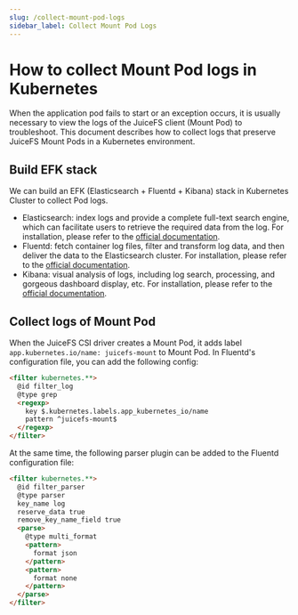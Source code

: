 ```yaml
---
slug: /collect-mount-pod-logs
sidebar_label: Collect Mount Pod Logs
---
```


# How to collect Mount Pod logs in Kubernetes

When the application pod fails to start or an exception occurs, it is usually necessary to view the logs of the JuiceFS client (Mount Pod) to troubleshoot.
This document describes how to collect logs that preserve JuiceFS Mount Pods in a Kubernetes environment.

## Build EFK stack

We can build an EFK (Elasticsearch + Fluentd + Kibana) stack in Kubernetes Cluster to collect Pod logs.

- Elasticsearch: index logs and provide a complete full-text search engine, which can facilitate users to retrieve the required data from the log. For installation, please refer to the [official documentation](https://www.elastic.co/guide/en/elasticsearch/reference/current/install-elasticsearch.html).
- Fluentd: fetch container log files, filter and transform log data, and then deliver the data to the Elasticsearch cluster. For installation, please refer to the [official documentation](https://docs.fluentd.org/installation).
- Kibana: visual analysis of logs, including log search, processing, and gorgeous dashboard display, etc. For installation, please refer to the [official documentation](https://www.elastic.co/guide/en/kibana/current/install.html).

## Collect logs of Mount Pod

When the JuiceFS CSI driver creates a Mount Pod, it adds label `app.kubernetes.io/name: juicefs-mount` to Mount Pod. In Fluentd's configuration file, you can add the following config:

```html
<filter kubernetes.**>
  @id filter_log
  @type grep
  <regexp>
    key $.kubernetes.labels.app_kubernetes_io/name
    pattern ^juicefs-mount$
  </regexp>
</filter>
```

At the same time, the following parser plugin can be added to the Fluentd configuration file:

```html
<filter kubernetes.**>
  @id filter_parser
  @type parser
  key_name log
  reserve_data true
  remove_key_name_field true
  <parse>
    @type multi_format
    <pattern>
      format json
    </pattern>
    <pattern>
      format none
    </pattern>
  </parse>
</filter>
```
